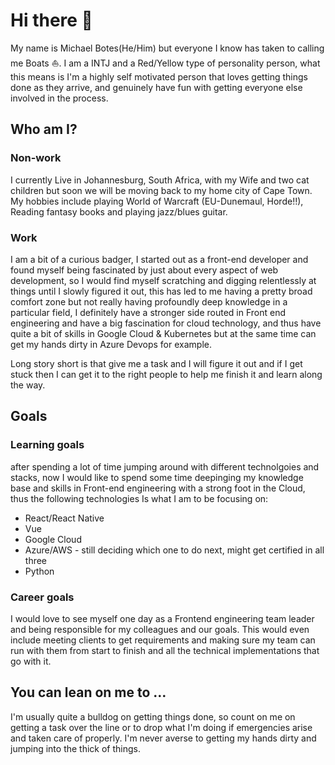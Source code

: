 <!--
**Mbotes/Mbotes** is a ✨ _special_ ✨ repository because its `README.md` (this file) appears on your GitHub profile.

Here are some ideas to get you started:

- 🔭 I’m currently working on ...
- 🌱 I’m currently learning ...
- 👯 I’m looking to collaborate on ...
- 🤔 I’m looking for help with ...
- 💬 Ask me about ...
- 📫 How to reach me: ...
- 😄 Pronouns: ...
- ⚡ Fun fact: ...
-->

#  Hi there 👋
My name is Michael Botes(He/Him) but everyone I know has taken to calling me Boats ⛵. 
I am a INTJ and a Red/Yellow type of personality person, what this means is I'm a highly self motivated person that loves getting things done as they arrive, and genuinely have fun with getting everyone else involved in the process.

## Who am I?
### Non-work
I currently Live in Johannesburg, South Africa, with my Wife and two cat children but soon we will be moving back to my home city of Cape Town.
My hobbies include playing World of Warcraft (EU-Dunemaul, Horde!!), Reading fantasy books and playing jazz/blues guitar.

### Work
I am a bit of a curious badger, I started out as a front-end developer and found myself being fascinated by just about every aspect of web development, so I would find myself scratching and digging relentlessly at things until I slowly figured it out, this has led to me having a pretty broad comfort zone but not really having profoundly deep knowledge in a particular field, I definitely have a stronger side routed in Front end engineering and have a big fascination for cloud technology, and thus have quite a bit of skills in Google Cloud & Kubernetes but at the same time can get my hands dirty in Azure Devops for example. 

Long story short is that give me a task and I will figure it out and if I get stuck then I can get it to the right people to help me finish it and learn along the way.

## Goals
### Learning goals
after spending a lot of time jumping around with different technolgoies and stacks, now I would like to spend some time deepinging my knowledge base and skills in Front-end engineering with a strong foot in the Cloud, thus the following technologies Is what I am to be focusing on:
- React/React Native
- Vue
- Google Cloud
- Azure/AWS - still deciding which one to do next, might get certified in all three
- Python

### Career goals
I would love to see myself one day as a Frontend engineering team leader and being responsible for my colleagues and our goals.
This would even include meeting clients to get requirements and making sure my team can run with them from start to finish and all the technical implementations that go with it.

## You can lean on me to …
I'm usually quite a bulldog on getting things done, so count on me on getting a task over the line or to drop what I'm doing if emergencies arise and taken care of properly. I'm never averse to getting my hands dirty and jumping into the thick of things.
